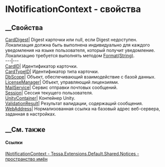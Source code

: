 # INotificationContext - свойства
##  __Свойства
[CardDigest](P_Tessa_Extensions_Default_Shared_Notices_INotificationContext_CardDigest.htm)|
Digest карточки или null, если Digest недоступен. Локализация должна быть
выполнена индивидуально для каждого уведомления на языке пользователя, который
получит уведомление. Локализацию требуется выполнять методом
[Format(String)](M_Tessa_Localization_LocalizationManager_Format.htm).  
---|---  
[CardID](P_Tessa_Extensions_Default_Shared_Notices_INotificationContext_CardID.htm)|
Идентификатор карточки.  
[CardTypeID](P_Tessa_Extensions_Default_Shared_Notices_INotificationContext_CardTypeID.htm)|
Идентификатор типа карточки.  
[DbScope](P_Tessa_Extensions_Default_Shared_Notices_INotificationContext_DbScope.htm)|
Объект, обеспечивающий взаимодействие с базой данных.  
[LicenseManager](P_Tessa_Extensions_Default_Shared_Notices_INotificationContext_LicenseManager.htm)|
Объект, управляющий лицензиями.  
[MailService](P_Tessa_Extensions_Default_Shared_Notices_INotificationContext_MailService.htm)|
Сервис отправки почтовых сообщений.  
[Session](P_Tessa_Extensions_Default_Shared_Notices_INotificationContext_Session.htm)|
Сессия текущего пользователя.  
[UnityContainer](P_Tessa_Extensions_Default_Shared_Notices_INotificationContext_UnityContainer.htm)|
Контейнер Unity.  
[ValidationResult](P_Tessa_Extensions_Default_Shared_Notices_INotificationContext_ValidationResult.htm)|
Результат валидации, содержащий сообщения.  
[WebAddress](P_Tessa_Extensions_Default_Shared_Notices_INotificationContext_WebAddress.htm)|
Нормализованная ссылка на базовый адрес веб-сервера, заданная в настройках.  
## __См. также
#### Ссылки
[INotificationContext -
](T_Tessa_Extensions_Default_Shared_Notices_INotificationContext.htm)
[Tessa.Extensions.Default.Shared.Notices - пространство
имён](N_Tessa_Extensions_Default_Shared_Notices.htm)

